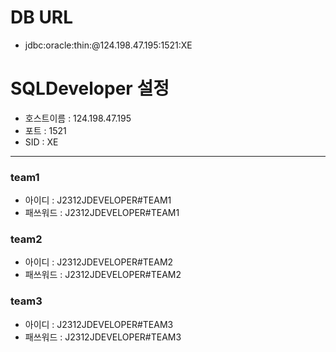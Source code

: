 # DB URL   
  - jdbc:oracle:thin:@124.198.47.195:1521:XE

# SQLDeveloper 설정
 - 호스트이름   : 124.198.47.195
 - 포트        : 1521
 - SID         : XE
<hr>

### team1
 - 아이디	  : J2312JDEVELOPER#TEAM1
 - 패쓰워드 : J2312JDEVELOPER#TEAM1
### team2
 - 아이디	  : J2312JDEVELOPER#TEAM2
 - 패쓰워드 : J2312JDEVELOPER#TEAM2
### team3
 - 아이디	  : J2312JDEVELOPER#TEAM3
 - 패쓰워드 : J2312JDEVELOPER#TEAM3
